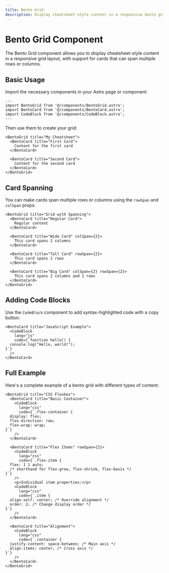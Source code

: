 ```yaml
---
title: Bento Grid
description: Display cheatsheet-style content in a responsive bento grid
---
```


# Bento Grid Component

The Bento Grid component allows you to display cheatsheet-style content in a responsive grid layout, with support for cards that can span multiple rows or columns.

## Basic Usage

Import the necessary components in your Astro page or component:

```astro
---
import BentoGrid from '@/components/BentoGrid.astro';
import BentoCard from '@/components/BentoCard.astro';
import CodeBlock from '@/components/CodeBlock.astro';
---
```

Then use them to create your grid:

```astro
<BentoGrid title="My Cheatsheet">
  <BentoCard title="First Card">
    Content for the first card
  </BentoCard>
  
  <BentoCard title="Second Card">
    Content for the second card
  </BentoCard>
</BentoGrid>
```

## Card Spanning

You can make cards span multiple rows or columns using the `rowSpan` and `colSpan` props:

```astro
<BentoGrid title="Grid with Spanning">
  <BentoCard title="Regular Card">
    Regular content
  </BentoCard>
  
  <BentoCard title="Wide Card" colSpan={2}>
    This card spans 2 columns
  </BentoCard>
  
  <BentoCard title="Tall Card" rowSpan={2}>
    This card spans 2 rows
  </BentoCard>
  
  <BentoCard title="Big Card" colSpan={2} rowSpan={2}>
    This card spans 2 columns and 2 rows
  </BentoCard>
</BentoGrid>
```

## Adding Code Blocks

Use the `CodeBlock` component to add syntax-highlighted code with a copy button:

```astro
<BentoCard title="JavaScript Example">
  <CodeBlock 
    lang="js" 
    code={`function hello() {
  console.log("Hello, world!");
}`} 
  />
</BentoCard>
```

## Full Example

Here's a complete example of a bento grid with different types of content:

```astro
<BentoGrid title="CSS Flexbox">
  <BentoCard title="Basic Container">
    <CodeBlock 
      lang="css" 
      code={`.flex-container {
  display: flex;
  flex-direction: row;
  flex-wrap: wrap;
}`} 
    />
  </BentoCard>
  
  <BentoCard title="Flex Items" rowSpan={2}>
    <CodeBlock 
      lang="css" 
      code={`.flex-item {
  flex: 1 1 auto;
  /* shorthand for flex-grow, flex-shrink, flex-basis */
}`} 
    />
    <p>Individual item properties:</p>
    <CodeBlock 
      lang="css" 
      code={`.item {
  align-self: center; /* Override alignment */
  order: 2; /* Change display order */
}`} 
    />
  </BentoCard>
  
  <BentoCard title="Alignment">
    <CodeBlock 
      lang="css" 
      code={`.container {
  justify-content: space-between; /* Main axis */
  align-items: center; /* Cross axis */
}`} 
    />
  </BentoCard>
</BentoGrid>
``` 